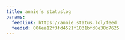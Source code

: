 ```yaml
---
title: annie’s statuslog
params:
  feedlink: https://annie.status.lol/feed
  feedid: 006ea12f3fd4521f1031bfd0e38d7625
---
```

